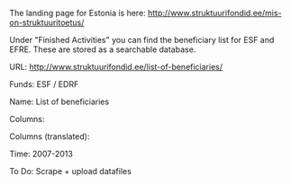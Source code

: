 The landing page for Estonia is here: http://www.struktuurifondid.ee/mis-on-struktuuritoetus/

Under "Finished Activities" you can find the beneficiary list for ESF and EFRE.
These are stored as a searchable database.

 URL: http://www.struktuurifondid.ee/list-of-beneficiaries/

 Funds: ESF / EDRF

 Name: List of beneficiaries

 Columns: 

 Columns (translated):

 Time: 2007-2013

 To Do: Scrape + upload datafiles
